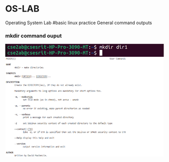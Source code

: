 # OS-LAB
Operating System Lab
#basic linux practice
General command outputs
### mkdir command ouput
![mkdir command output](mkdir.png)
![manual command manual](mkdirmanual.png)
